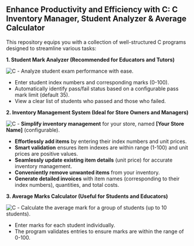 ## Enhance Productivity and Efficiency with C: **C Inventory Manager, Student Analyzer & Average Calculator**

This repository equips you with a collection of well-structured C programs designed to streamline various tasks:

**1. Student Mark Analyzer (Recommended for Educators and Tutors)**

   ![C](https://img.shields.io/badge/C-00599C?style=for-the-badge&logo=c&logoColor=white) - Analyze student exam performance with ease.
   - Enter student index numbers and corresponding marks (0-100).
   - Automatically identify pass/fail status based on a configurable pass mark limit (default 35).
   - View a clear list of students who passed and those who failed.

**2. Inventory Management System (Ideal for Store Owners and Managers)**

   ![C](https://img.shields.io/badge/C-00599C?style=for-the-badge&logo=c&logoColor=white) - **Simplify inventory management** for your store, named **[Your Store Name]** (configurable).
   - **Effortlessly add items** by entering their index numbers and unit prices.
   - **Smart validation** ensures item indexes are within range (1-100) and unit prices are positive values.
   - **Seamlessly update existing item details** (unit price) for accurate inventory management.
   - **Conveniently remove unwanted items** from your inventory.
   - **Generate detailed invoices** with item names (corresponding to their index numbers), quantities, and total costs.

**3. Average Marks Calculator (Useful for Students and Educators)**

   ![C](https://img.shields.io/badge/C-00599C?style=for-the-badge&logo=c&logoColor=white) - Calculate the average mark for a group of students (up to 10 students).
   - Enter marks for each student individually.
   - The program validates entries to ensure marks are within the range of 0-100.

